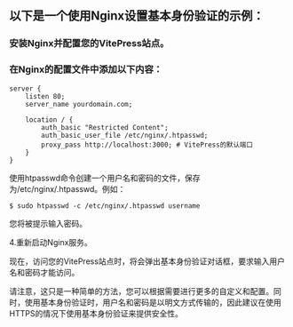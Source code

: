 ## 以下是一个使用Nginx设置基本身份验证的示例：

### 安装Nginx并配置您的VitePress站点。

### 在Nginx的配置文件中添加以下内容：

```shell
server {
    listen 80;
    server_name yourdomain.com;

    location / {
        auth_basic "Restricted Content";
        auth_basic_user_file /etc/nginx/.htpasswd;
        proxy_pass http://localhost:3000; # VitePress的默认端口
    }
}
```

使用htpasswd命令创建一个用户名和密码的文件，保存为/etc/nginx/.htpasswd。例如：

```shell
$ sudo htpasswd -c /etc/nginx/.htpasswd username
```
      
您将被提示输入密码。

4.重新启动Nginx服务。

现在，访问您的VitePress站点时，将会弹出基本身份验证对话框，要求输入用户名和密码才能访问。

请注意，这只是一种简单的方法，您可以根据需要进行更多的自定义和配置。同时，使用基本身份验证时，用户名和密码是以明文方式传输的，因此建议在使用HTTPS的情况下使用基本身份验证来提供安全性。